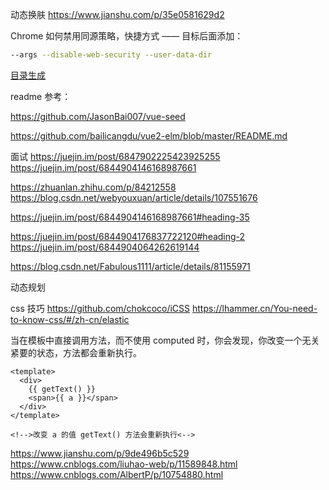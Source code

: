 动态换肤
https://www.jianshu.com/p/35e0581629d2

Chrome 如何禁用同源策略，快捷方式 —— 目标后面添加：

```bash
--args --disable-web-security --user-data-dir
```

[目录生成](https://www.cnblogs.com/caoshufang/p/12502695.html)

readme 参考：

https://github.com/JasonBai007/vue-seed

https://github.com/bailicangdu/vue2-elm/blob/master/README.md

面试
https://juejin.im/post/6847902225423925255
https://juejin.im/post/6844904146168987661

https://zhuanlan.zhihu.com/p/84212558
https://blog.csdn.net/webyouxuan/article/details/107551676

https://juejin.im/post/6844904146168987661#heading-35

https://juejin.im/post/6844904176837722120#heading-2
https://juejin.im/post/6844904064262619144

https://blog.csdn.net/Fabulous1111/article/details/81155971

动态规划

css 技巧
https://github.com/chokcoco/iCSS
https://lhammer.cn/You-need-to-know-css/#/zh-cn/elastic

当在模板中直接调用方法，而不使用 computed 时，你会发现，你改变一个无关紧要的状态，方法都会重新执行。

```vue
<template>
  <div>
    {{ getText() }}
    <span>{{ a }}</span>
  </div>
</template>

<!-->改变 a 的值 getText() 方法会重新执行<-->
```

https://www.jianshu.com/p/9de496b5c529
https://www.cnblogs.com/liuhao-web/p/11589848.html
https://www.cnblogs.com/AlbertP/p/10754880.html

